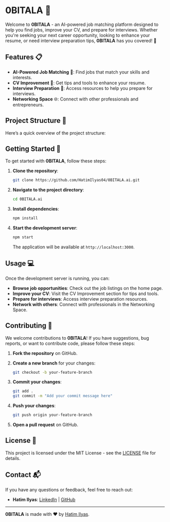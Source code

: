# 0BITALA 🚀

Welcome to **0BITALA** - an AI-powered job matching platform designed to help you find jobs, improve your CV, and prepare for interviews. Whether you're seeking your next career opportunity, looking to enhance your resume, or need interview preparation tips, **0BITALA** has you covered! 🌟

## Features 📋

- **AI-Powered Job Matching** 🤖: Find jobs that match your skills and interests.
- **CV Improvement** 📄: Get tips and tools to enhance your resume.
- **Interview Preparation** 🎤: Access resources to help you prepare for interviews.
- **Networking Space** 🌐: Connect with other professionals and entrepreneurs.

## Project Structure 📂

Here’s a quick overview of the project structure:

## Getting Started 🚀

To get started with **0BITALA**, follow these steps:

1. **Clone the repository**:

    ```bash
    git clone https://github.com/HatimIlyas04/0BITALA.ai.git
    ```

2. **Navigate to the project directory**:

    ```bash
    cd 0BITALA.ai
    ```

3. **Install dependencies**:

    ```bash
    npm install
    ```

4. **Start the development server**:

    ```bash
    npm start
    ```

   The application will be available at `http://localhost:3000`.

## Usage 💻

Once the development server is running, you can:

- **Browse job opportunities**: Check out the job listings on the home page.
- **Improve your CV**: Visit the CV Improvement section for tips and tools.
- **Prepare for interviews**: Access interview preparation resources.
- **Network with others**: Connect with professionals in the Networking Space.

## Contributing 🤝

We welcome contributions to **0BITALA**! If you have suggestions, bug reports, or want to contribute code, please follow these steps:

1. **Fork the repository** on GitHub.
2. **Create a new branch** for your changes:

    ```bash
    git checkout -b your-feature-branch
    ```

3. **Commit your changes**:

    ```bash
    git add .
    git commit -m "Add your commit message here"
    ```

4. **Push your changes**:

    ```bash
    git push origin your-feature-branch
    ```

5. **Open a pull request** on GitHub.

## License 📝

This project is licensed under the MIT License - see the [LICENSE](LICENSE) file for details.

## Contact 📬

If you have any questions or feedback, feel free to reach out:

- **Hatim Ilyas**: [LinkedIn](https://www.linkedin.com/in/hatim-ilyas/) | [GitHub](https://github.com/HatimIlyas04)

---

**0BITALA** is made with ❤️ by [Hatim Ilyas](https://github.com/HatimIlyas04).


